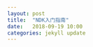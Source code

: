 ```yaml
---
layout: post
title:  "NDK入门指南"
date:   2018-09-19 10:00
categories: jekyll update
---
```


###


[ndk_site]: https://developer.android.com/ndk/guides/?hl=zh-cn
[add_ndk]: https://developer.android.com/studio/projects/add-native-code?hl=zh-cn
[csdn_ndk]: https://blog.csdn.net/carson_ho/article/details/73250163